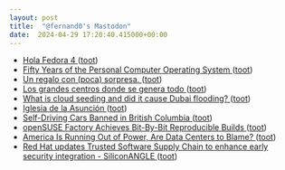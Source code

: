 ```yaml
---
layout: post
title:  "@fernand0's Mastodon"
date:  2024-04-29 17:20:40.415000+00:00
---
```

*  [Hola Fedora 4 ](https://mastodon.social/@fernand0/112355655049446044) ([toot](https://mastodon.social/@fernand0/112355655049446044))
*  [Fifty Years of the Personal Computer Operating System ](https://computerhistory.org/blog/fifty-years-of-the-personal-computer-operating-system) ([toot](https://mastodon.social/@fernand0/112355648273887111))
*  [Un regalo con (poca) sorpresa. ](https://avecesunafoto.wordpress.com/2024/04/29/un-regalo-con-poca-sorpresa) ([toot](https://mastodon.social/@fernand0/112355390626696998))
*  [Los grandes centros donde se genera todo ](https://www.elperiodicodearagon.com/aragon/aragon-tierra-de-talento/2024/04/20/grandes-centros-genera-101277325.htm) ([toot](https://mastodon.social/@fernand0/112355368886361536))
*  [What is cloud seeding and did it cause Dubai flooding? ](https://www.bbc.com/news/science-environment-6883904) ([toot](https://mastodon.social/@fernand0/112355186817970373))
*  [Iglesia de la Asunción ](https://www.flickr.com/photos/fernand0/53653242199) ([toot](https://mastodon.social/@fernand0/112355160650515018))
*  [Self-Driving Cars Banned in British Columbia ](https://www.thedrive.com/news/self-driving-cars-banned-in-british-columbi) ([toot](https://mastodon.social/@fernand0/112355051919887217))
*  [openSUSE Factory Achieves Bit-By-Bit Reproducible Builds ](https://www.phoronix.com/news/openSUSE-Reproducible-Build) ([toot](https://mastodon.social/@fernand0/112354325749765770))
*  [America Is Running Out of Power, Are Data Centers to Blame? ](https://www.datacenterknowledge.com/energy/america-running-out-power-are-data-centers-blam) ([toot](https://mastodon.social/@fernand0/112354102713121831))
*  [Red Hat updates Trusted Software Supply Chain to enhance early security integration - SiliconANGLE ](https://siliconangle.com/2024/04/18/red-hat-updates-trusted-software-supply-chain-enhance-early-security-integration) ([toot](https://mastodon.social/@fernand0/112353866415177417))
